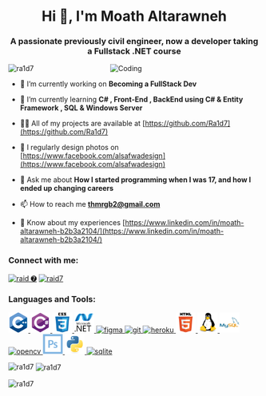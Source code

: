 <h1 align="center">Hi 👋, I'm Moath Altarawneh</h1>
<h3 align="center">A passionate previously civil engineer, now a developer taking a Fullstack .NET course</h3>
<img align="right" alt="Coding" width="300" src="https://media.tenor.com/8tr_CU6730MAAAAC/web-dev-website-development.gif">
<p align="left"> <img src="https://komarev.com/ghpvc/?username=ra1d7&label=Profile%20views&color=0e75b6&style=flat" alt="ra1d7" /> </p>

- 🔭 I’m currently working on **Becoming a FullStack Dev**

- 🌱 I’m currently learning **C# , Front-End , BackEnd using C# & Entity Framework , SQL & Windows Server**

- 👨‍💻 All of my projects are available at [https://github.com/Ra1d7](https://github.com/Ra1d7)

- 📝 I regularly design photos on [https://www.facebook.com/alsafwadesign](https://www.facebook.com/alsafwadesign)

- 💬 Ask me about **How I started programming when I was 17, and how I ended up changing careers**

- 📫 How to reach me **thmrgb2@gmail.com**

- 📄 Know about my experiences [https://www.linkedin.com/in/moath-altarawneh-b2b3a2104/](https://www.linkedin.com/in/moath-altarawneh-b2b3a2104/)

<h3 align="left">Connect with me:</h3>
<p align="left">
<a href="https://www.youtube.com/c/raid ➐" target="blank"><img align="center" src="https://raw.githubusercontent.com/rahuldkjain/github-profile-readme-generator/master/src/images/icons/Social/youtube.svg" alt="raid ➐" height="30" width="40" /></a>
<a href="https://www.leetcode.com/raid7" target="blank"><img align="center" src="https://raw.githubusercontent.com/rahuldkjain/github-profile-readme-generator/master/src/images/icons/Social/leet-code.svg" alt="raid7" height="30" width="40" /></a>
</p>

<h3 align="left">Languages and Tools:</h3>
<p align="left"> <a href="https://www.w3schools.com/cpp/" target="_blank" rel="noreferrer"> <img src="https://raw.githubusercontent.com/devicons/devicon/master/icons/cplusplus/cplusplus-original.svg" alt="cplusplus" width="40" height="40"/> </a> <a href="https://www.w3schools.com/cs/" target="_blank" rel="noreferrer"> <img src="https://raw.githubusercontent.com/devicons/devicon/master/icons/csharp/csharp-original.svg" alt="csharp" width="40" height="40"/> </a> <a href="https://www.w3schools.com/css/" target="_blank" rel="noreferrer"> <img src="https://raw.githubusercontent.com/devicons/devicon/master/icons/css3/css3-original-wordmark.svg" alt="css3" width="40" height="40"/> </a> <a href="https://dotnet.microsoft.com/" target="_blank" rel="noreferrer"> <img src="https://raw.githubusercontent.com/devicons/devicon/master/icons/dot-net/dot-net-original-wordmark.svg" alt="dotnet" width="40" height="40"/> </a> <a href="https://www.figma.com/" target="_blank" rel="noreferrer"> <img src="https://www.vectorlogo.zone/logos/figma/figma-icon.svg" alt="figma" width="40" height="40"/> </a> <a href="https://git-scm.com/" target="_blank" rel="noreferrer"> <img src="https://www.vectorlogo.zone/logos/git-scm/git-scm-icon.svg" alt="git" width="40" height="40"/> </a> <a href="https://heroku.com" target="_blank" rel="noreferrer"> <img src="https://www.vectorlogo.zone/logos/heroku/heroku-icon.svg" alt="heroku" width="40" height="40"/> </a> <a href="https://www.w3.org/html/" target="_blank" rel="noreferrer"> <img src="https://raw.githubusercontent.com/devicons/devicon/master/icons/html5/html5-original-wordmark.svg" alt="html5" width="40" height="40"/> </a> <a href="https://www.linux.org/" target="_blank" rel="noreferrer"> <img src="https://raw.githubusercontent.com/devicons/devicon/master/icons/linux/linux-original.svg" alt="linux" width="40" height="40"/> </a> <a href="https://www.mysql.com/" target="_blank" rel="noreferrer"> <img src="https://raw.githubusercontent.com/devicons/devicon/master/icons/mysql/mysql-original-wordmark.svg" alt="mysql" width="40" height="40"/> </a> <a href="https://opencv.org/" target="_blank" rel="noreferrer"> <img src="https://www.vectorlogo.zone/logos/opencv/opencv-icon.svg" alt="opencv" width="40" height="40"/> </a> <a href="https://www.photoshop.com/en" target="_blank" rel="noreferrer"> <img src="https://raw.githubusercontent.com/devicons/devicon/master/icons/photoshop/photoshop-line.svg" alt="photoshop" width="40" height="40"/> </a> <a href="https://www.python.org" target="_blank" rel="noreferrer"> <img src="https://raw.githubusercontent.com/devicons/devicon/master/icons/python/python-original.svg" alt="python" width="40" height="40"/> </a> <a href="https://www.sqlite.org/" target="_blank" rel="noreferrer"> <img src="https://www.vectorlogo.zone/logos/sqlite/sqlite-icon.svg" alt="sqlite" width="40" height="40"/> </a> </p>

<p><img align="left" src="https://github-readme-stats.vercel.app/api/top-langs?username=ra1d7&show_icons=true&locale=en&layout=compact" alt="ra1d7" /></p>

<p>&nbsp;<img align="center" src="https://github-readme-stats.vercel.app/api?username=ra1d7&show_icons=true&locale=en" alt="ra1d7" /></p>

<p><img align="center" src="https://github-readme-streak-stats.herokuapp.com/?user=ra1d7&" alt="ra1d7" /></p>
